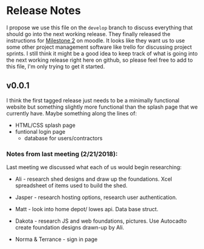 # Release Notes

I propose we use this file on the `develop` branch to discuss everything that should go into the next working release. They finally released the instructions for [Milestone 2](https://moodle.cs.colorado.edu/pluginfile.php/77869/mod_resource/content/1/Milestone_Two_Requirements.pdf) on moodle. It looks like they want us to use some other project management software like trello for discussing project sprints. I still think it might be a good idea to keep track of what is going into the next working release right here on github, so please feel free to add to this file, I'm only trying to get it started.


## v0.0.1

I think the first tagged release just needs to be a minimally functional website but something slightly more functional than the splash page that we currently have. Maybe something along the lines of:

- HTML/CSS splash page
- funtional login page
    - database for users/contractors

### Notes from last meeting (2/21/2018):

Last meeting we discussed what each of us would begin researching:

- Ali - research shed designs and draw up the foundations. Xcel spreadsheet of items used to build the shed.

- Jasper - research hosting options, research user authentication.

- Matt - look into home depot/ lowes api. Data base struct.

- Dakota - research JS and web foundations, pictures. Use Autocadto create foundation designs drawn-up by Ali.

- Norma & Terrance - sign in page


